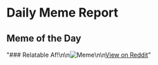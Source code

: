 # Daily Meme Report

## Meme of the Day
"### Relatable Af!\n\n![Meme](https://i.redd.it/8cqn5oovc0oe1.gif)\n\n[View on Reddit](https://redd.it/1j8ktlw)"
